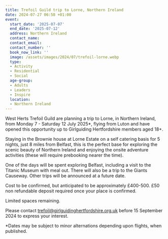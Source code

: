 ```yaml
---
title: Trefoil Guild trip to Lorne, Northern Ireland
date: 2024-07-27 06:58 +01:00
event:
  start_date: '2025-07-07'
  end_date: '2025-07-12'
  address: Northern Ireland
  contact_name: 
  contact_email: 
  contact_number: ''
  book_now_link: ''
  image: /assets/images/2024/07/trefoil-lorne.webp
  type: 
  - Activity
  - Residential
  - Social
  age-group: 
  - Adults
  - Leaders
  - Inspire
  location: 
  - Northern Ireland
---
```

West Herts Trefoil Guild are planning a trip to Lorne, in Northern Ireland, from Monday 7 - Saturday 12 July 2025*, flying from Luton and have opened this opportunity up to Girlguiding Hertfordshire members aged 18+.

Staying in the Brownie house at Lorne Estate on a self catering basis for 5 nights, just 8 miles from Belfast, this is the perfect base for exploring the scenic beauty of Northern Ireland and enjoying the onsite adventure activities (these will require prebooking nearer the time).

One of the days will be spent exploring Belfast, including a visit to the Titanic Museum with meal out.  There will also be a trip to the Giants Causeway. Other trips will be announced at a future date.

Cost to be confirmed, but anticipated to be approximately £400-500. £50 non refundable deposit required once your place is confirmed.

Limited spaces remaining.

Please contact <trefoil@girlguidinghertfordshire.org.uk> before 15 September 2024 to express your interest.

*Dates may be subject to minor alternations depending upon flights, when published.
